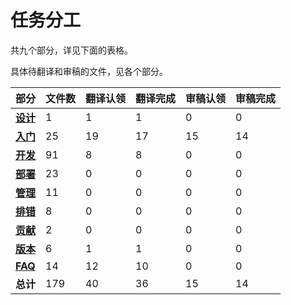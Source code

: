 # 任务分工

共九个部分，详见下面的表格。

具体待翻译和审稿的文件，见各个部分。

| 部分                        | 文件数  | 翻译认领 | 翻译完成 | 审稿认领 | 审稿完成 |
| ------------------------- | ---- | ---- | ---- | ---- | ---- |
| [**设计**](design.md)       | 1    | 1    | 1    | 0    | 0    |
| [**入门**](get-started.md)  | 25   | 19   | 17   | 15   | 14   |
| [**开发**](develop.md)      | 91   | 8    | 8    | 0    | 0    |
| [**部署**](deploy.md)       | 23   | 0    | 0    | 0    | 0    |
| [**管理**](manage.md)       | 11   | 0    | 0    | 0    | 0    |
| [**排错**](troubleshoot.md) | 8    | 0    | 0    | 0    | 0    |
| [**贡献**](contribute.md)   | 2    | 0    | 0    | 0    | 0    |
| [**版本**](releases.md)     | 6    | 1    | 1    | 0    | 0    |
| [**FAQ**](faqs.md)        | 14   | 12   | 10   | 0    | 0    |
| **总计**                    | 179  | 40   | 36   | 15   | 14   |
